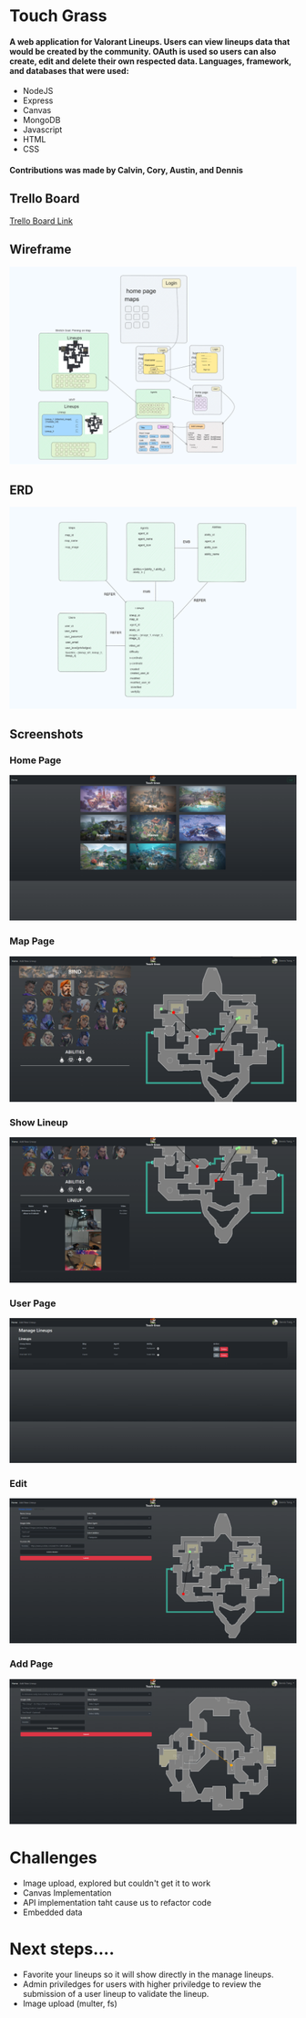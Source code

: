 # Touch Grass
#### A web application for Valorant Lineups. Users can view lineups data that would be created by the community. OAuth is used so users can also create, edit and delete their own respected data. Languages, framework, and databases that were used:
* NodeJS
* Express
* Canvas
* MongoDB
* Javascript
* HTML
* CSS

#### Contributions was made by Calvin, Cory, Austin, and Dennis
## Trello Board
[Trello Board Link](https://trello.com/b/8m6BGM9d/project-2)

## Wireframe
![Alt text](/public/README%20assets/Wireframe.png "Wireframe")


## ERD
![Alt text](/public/README%20assets/ERD.png "Wireframe")


## Screenshots
### Home Page

![Alt text](/public/README%20assets/homepage.png "Wireframe")

### Map Page
![Alt text](/public/README%20assets/mappage.png "map")

### Show Lineup
![Alt text](/public/README%20assets/lineupshow.png "lineup show")

### User Page
![Alt text](/public/README%20assets/managelinups.png "Wireframe")

### Edit
![Alt text](/public/README%20assets/editpage.png "Wireframe")

### Add Page 
![Alt text](/public/README%20assets/addnewlineup.png "Wireframe")

# Challenges
* Image upload, explored but couldn't get it to work
* Canvas Implementation
* API implementation taht cause us to refactor code
* Embedded data

# Next steps....
* Favorite your lineups so it will show directly in the manage lineups.
* Admin priviledges for users with higher priviledge to review the submission of a user lineup to validate the lineup.
* Image upload (multer, fs)






